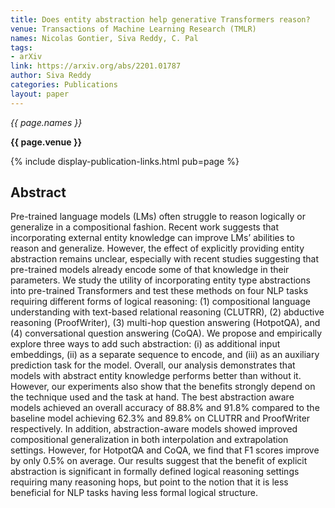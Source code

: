 ```yaml
---
title: Does entity abstraction help generative Transformers reason?
venue: Transactions of Machine Learning Research (TMLR)
names: Nicolas Gontier, Siva Reddy, C. Pal
tags:
- arXiv
link: https://arxiv.org/abs/2201.01787
author: Siva Reddy
categories: Publications
layout: paper
---
```


*{{ page.names }}*

**{{ page.venue }}**

{% include display-publication-links.html pub=page %}

## Abstract

Pre-trained language models (LMs) often struggle to reason logically or generalize in a compositional fashion. Recent work suggests that incorporating external entity knowledge can improve LMs’ abilities to reason and generalize. However, the effect of explicitly providing entity abstraction remains unclear, especially with recent studies suggesting that pre-trained models already encode some of that knowledge in their parameters. We study the utility of incorporating entity type abstractions into pre-trained Transformers and test these methods on four NLP tasks requiring different forms of logical reasoning: (1) compositional language understanding with text-based relational reasoning (CLUTRR), (2) abductive reasoning (ProofWriter), (3) multi-hop question answering (HotpotQA), and (4) conversational question answering (CoQA). We propose and empirically explore three ways to add such abstraction: (i) as additional input embeddings, (ii) as a separate sequence to encode, and (iii) as an auxiliary prediction task for the model. Overall, our analysis demonstrates that models with abstract entity knowledge performs better than without it. However, our experiments also show that the benefits strongly depend on the technique used and the task at hand. The best abstraction aware models achieved an overall accuracy of 88.8% and 91.8% compared to the baseline model achieving 62.3% and 89.8% on CLUTRR and ProofWriter respectively. In addition, abstraction-aware models showed improved compositional generalization in both interpolation and extrapolation settings. However, for HotpotQA and CoQA, we find that F1 scores improve by only 0.5% on average. Our results suggest that the benefit of explicit abstraction is significant in formally defined logical reasoning settings requiring many reasoning hops, but point to the notion that it is less beneficial for NLP tasks having less formal logical structure.
